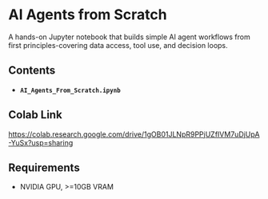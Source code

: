 # AI Agents from Scratch

A hands-on Jupyter notebook that builds simple AI agent workflows from first principles-covering data access, tool use, and decision loops.

## Contents
- **`AI_Agents_From_Scratch.ipynb`**

## Colab Link
https://colab.research.google.com/drive/1gOB01JLNpR9PPjUZfIVM7uDjUpA-YuSx?usp=sharing

## Requirements
- NVIDIA GPU, >=10GB VRAM

